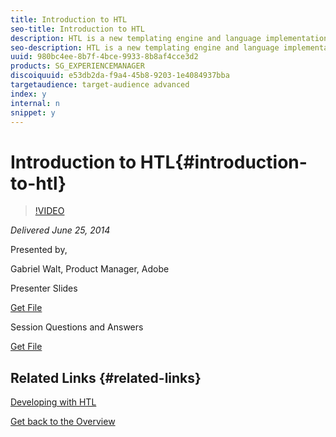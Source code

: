 ```yaml
---
title: Introduction to HTL
seo-title: Introduction to HTL
description: HTL is a new templating engine and language implementation. HTL endeavors to supersede JSP as scripting language for Apache Sling and CQ/AEM components and strives to clearly separate presentation and logic concerns. Security measures such as XSS prevention are automatically applied. Another major advantage of HTL is that it is based purely on HTML5, thus allowing 3rd party agencies to focus on design related parts of a CQ/AEM project without CQ/AEM knowledge. HTL is not limited to Java environments, through the pluggable compiler interface it can be implemented on many different platforms such as node.js and php.
seo-description: HTL is a new templating engine and language implementation. HTL endeavors to supersede JSP as scripting language for Apache Sling and CQ/AEM components and strives to clearly separate presentation and logic concerns. Security measures such as XSS prevention are automatically applied. Another major advantage of HTL is that it is based purely on HTML5, thus allowing 3rd party agencies to focus on design related parts of a CQ/AEM project without CQ/AEM knowledge. HTL is not limited to Java environments, through the pluggable compiler interface it can be implemented on many different platforms such as node.js and php.
uuid: 980bc4ee-8b7f-4bce-9933-8b8af4cce3d2
products: SG_EXPERIENCEMANAGER
discoiquuid: e53db2da-f9a4-45b8-9203-1e4084937bba
targetaudience: target-audience advanced
index: y
internal: n
snippet: y
---
```


# Introduction to HTL{#introduction-to-htl}

>[!VIDEO](https://video.tv.adobe.com/v/19504/?quality=9)

*Delivered June 25, 2014*

Presented by,

Gabriel Walt, Product Manager, Adobe

Presenter Slides

[Get File](assets/sightly-component-development.pdf)

Session Questions and Answers

[Get File](assets/introduction-to-sightly-q-as.pdf)

## Related Links {#related-links}

[Developing with HTL](https://docs.adobe.com/docs/en/htl/overview.html?wcmmode=disabled)

[Get back to the Overview](https://helpx.adobe.com/experience-manager/kt/eseminars/gems/aem-index.html)

